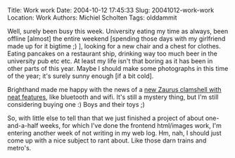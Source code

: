 Title: Work work
Date: 2004-10-12 17:45:33
Slug: 20041012-work-work
Location: Work
Authors: Michiel Scholten
Tags: olddammit

<p>Well, surely been busy this week. University eating my time as always, been offline [almost] the entire weekend [spending those days with my girlfriend made up for it bigtime ;) ], looking for a new chair and a chest for clothes. Eating pancakes on a restaurant ship, drinking way too much beer in the university pub etc etc. At least my life isn't that boring as it has been in other parts of this year. Maybe I should make some photographs in this time of the year; it's surely sunny enough [if a bit cold].</p>

<p>Brighthand made me happy with the news of a <a href="http://brighthand.com/article/New_Clamshell_Zaurus_Expected_Oct_20">new Zaurus clamshell with neat features</a>, like bluetooth and wifi. It's still a mystery thing, but I'm still considering buying one :) Boys and their toys ;)</p>

<p>So, with little else to tell than that we just finished a project of about one-and-a-half weeks, for which I've done the frontend html/images work, I'm entering another week of not writing in my web log. Hm, nah, I should just come up with a nice subject to rant about. Like those darn trains and metro's.</p>